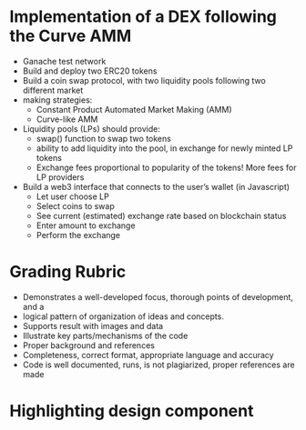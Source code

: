 # Implementation of a DEX following the Curve AMM
- Ganache test network
-  Build and deploy two ERC20 tokens
- Build a coin swap protocol, with two liquidity pools following two different market
- making strategies:
  - Constant Product Automated Market Making (AMM)
  - Curve-like AMM
- Liquidity pools (LPs) should provide:
  - swap() function to swap two tokens
  - ability to add liquidity into the pool, in exchange for newly minted LP tokens
  - Exchange fees proportional to popularity of the tokens! More fees for LP providers
- Build a web3 interface that connects to the user’s wallet (in Javascript)
  - Let user choose LP
  - Select coins to swap
  - See current (estimated) exchange rate based on blockchain status
  - Enter amount to exchange
  - Perform the exchange

# Grading Rubric
- Demonstrates a well-developed focus, thorough points of development, and a 
- logical pattern of organization of ideas and concepts.
- Supports result with images and data
- Illustrate key parts/mechanisms of the code
- Proper background and references
- Completeness, correct format, appropriate language and accuracy
- Code is well documented, runs, is not plagiarized, proper references are made

# Highlighting design component

